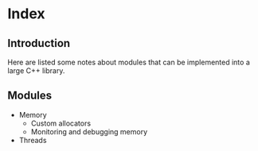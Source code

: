# Index


## Introduction

Here are listed some notes about modules that can be implemented into a large C++ library.


## Modules

* Memory
	* Custom allocators
	* Monitoring and debugging memory
* Threads
